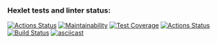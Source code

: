 ### Hexlet tests and linter status:
[![Actions Status](https://github.com/Allex75/java-project-lvl1/workflows/hexlet-check/badge.svg)](https://github.com/Allex75/java-project-lvl1/actions)
[![Maintainability](https://api.codeclimate.com/v1/badges/a99a88d28ad37a79dbf6/maintainability)](https://codeclimate.com/github/codeclimate/codeclimate/maintainability)
[![Test Coverage](https://api.codeclimate.com/v1/badges/a99a88d28ad37a79dbf6/test_coverage)](https://codeclimate.com/github/codeclimate/codeclimate/test_coverage)
[![Actions Status](https://github.com/Allex75/java-project-lvl1/workflows/GithubActions/badge.svg)](https://github.com/Allex75/java-project-lvl1/actions)
[![Build Status](https://travis-ci.com/Allex75/java-project-lvl1.svg?branch=main)](https://travis-ci.com/Allex75/java-project-lvl1)
[![asciicast](https://asciinema.org/a/exUNFXl0Vggf46kntfhofv59r.svg)](https://asciinema.org/a/exUNFXl0Vggf46kntfhofv59r)
